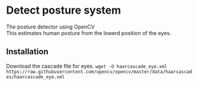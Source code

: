 # Detect posture system

The posture detector using OpenCV  
This estimates human posture from the lowerd position of the eyes.

## Installation
Download the cascade file for eyes.
`wget -O haarcascade_eye.xml https://raw.githubusercontent.com/opencv/opencv/master/data/haarcascades/haarcascade_eye.xml`